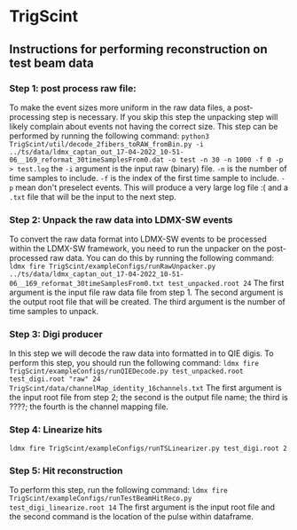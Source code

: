 # TrigScint


## Instructions for performing reconstruction on test beam data

### Step 1: post process raw file:
To make the event sizes more uniform in the raw data files, a post-processing step is necessary.  If you skip this step
the unpacking step will likely complain about events not having the correct size.  This step can be performed by running
the following command:
`python3 TrigScint/util/decode_2fibers_toRAW_fromBin.py -i ../ts/data/ldmx_captan_out_17-04-2022_10-51-06__169_reformat_30timeSamplesFrom0.dat -o test -n 30 -n 1000 -f 0 -p > test.log`
the `-i` argument is the input raw (binary) file.  `-n` is the number of time samples to include.  `-f` is the index of the first time sample to include.
`-p` mean don't preselect events.  This will produce a very large log file :( and a `.txt` file that will be the input to the
next step.  
### Step 2:  Unpack the raw data into LDMX-SW events
To convert the raw data format into LDMX-SW events to be processed within the LDMX-SW framework, you need to run the
unpacker on the post-processed raw data.  You can do this by running the following command:
`ldmx fire TrigScint/exampleConfigs/runRawUnpacker.py ../ts/data/ldmx_captan_out_17-04-2022_10-51-06__169_reformat_30timeSamplesFrom0.txt test_unpacked.root 24`
The first argument is the input file raw data file from step 1.  The second argument is the output root file that will be
created.  The third argument is the number of time samples to unpack. 
### Step 3: Digi producer
In this step we will decode the raw data into formatted in to QIE digis.  To perform this step, you should
run the following command: 
`ldmx fire TrigScint/exampleConfigs/runQIEDecode.py test_unpacked.root test_digi.root "raw" 24 TrigScint/data/channelMap_identity_16channels.txt`
The first argument is the input root file from step 2; the second is the output file name; the third is ????; the fourth
is the channel mapping file. 
### Step 4: Linearize hits
`ldmx fire TrigScint/exampleConfigs/runTSLinearizer.py test_digi.root 2`
### Step 5: Hit reconstruction
To perform this step, run the following command: 
`ldmx fire TrigScint/exampleConfigs/runTestBeamHitReco.py test_digi_linearize.root 14`
The first argument is the input root file and the second command is the location of the pulse within dataframe.  

